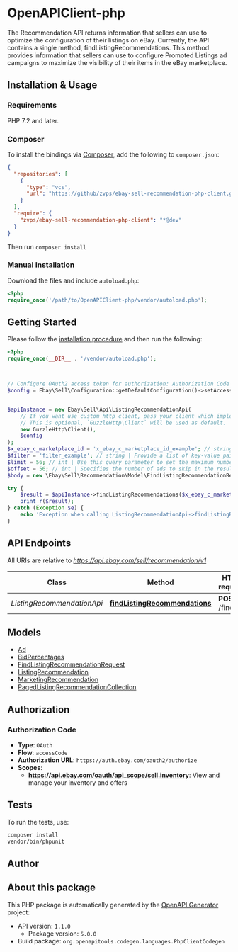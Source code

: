 # OpenAPIClient-php

The Recommendation API returns information that sellers can use to optimize the configuration of their listings on eBay. Currently, the API contains a single method, findListingRecommendations. This method provides information that sellers can use to configure Promoted Listings ad campaigns to maximize the visibility of their items in the eBay marketplace.


## Installation & Usage

### Requirements

PHP 7.2 and later.

### Composer

To install the bindings via [Composer](https://getcomposer.org/), add the following to `composer.json`:

```json
{
  "repositories": [
    {
      "type": "vcs",
      "url": "https://github/zvps/ebay-sell-recommendation-php-client.git"
    }
  ],
  "require": {
    "zvps/ebay-sell-recommendation-php-client": "*@dev"
  }
}
```

Then run `composer install`

### Manual Installation

Download the files and include `autoload.php`:

```php
<?php
require_once('/path/to/OpenAPIClient-php/vendor/autoload.php');
```

## Getting Started

Please follow the [installation procedure](#installation--usage) and then run the following:

```php
<?php
require_once(__DIR__ . '/vendor/autoload.php');



// Configure OAuth2 access token for authorization: Authorization Code
$config = Ebay\Sell\Configuration::getDefaultConfiguration()->setAccessToken('YOUR_ACCESS_TOKEN');


$apiInstance = new Ebay\Sell\Api\ListingRecommendationApi(
    // If you want use custom http client, pass your client which implements `GuzzleHttp\ClientInterface`.
    // This is optional, `GuzzleHttp\Client` will be used as default.
    new GuzzleHttp\Client(),
    $config
);
$x_ebay_c_marketplace_id = 'x_ebay_c_marketplace_id_example'; // string | Use this header to specify the eBay marketplace where you list the items for which you want to get recommendations.
$filter = 'filter_example'; // string | Provide a list of key-value pairs to specify the criteria you want to use to filter the response. In the list, separate each filter key from its associated value with a colon (&quot;:&quot;). Currently, the only supported filter value is recommendationTypes and it supports only the (&quot;AD&quot;) type. Follow the recommendationTypes specifier with the filter type(s) enclosed in curly braces (&quot;{ }&quot;), and separate multiple types with commas. Example: filter=recommendationTypes:{AD} Default: recommendationTypes:{AD}
$limit = 56; // int | Use this query parameter to set the maximum number of ads to return on a page from the paginated response. Default: 10 Maximum: 500
$offset = 56; // int | Specifies the number of ads to skip in the result set before returning the first ad in the paginated response. Combine offset with the limit query parameter to control the items returned in the response. For example, if you supply an offset of 0 and a limit of 10, the first page of the response contains the first 10 items from the complete list of items retrieved by the call. If offset is 10 and limit is 20, the first page of the response contains items 11-30 from the complete result set. Default: 0
$body = new \Ebay\Sell\Recommendation\Model\FindListingRecommendationRequest(); // \Ebay\Sell\Recommendation\Model\FindListingRecommendationRequest

try {
    $result = $apiInstance->findListingRecommendations($x_ebay_c_marketplace_id, $filter, $limit, $offset, $body);
    print_r($result);
} catch (Exception $e) {
    echo 'Exception when calling ListingRecommendationApi->findListingRecommendations: ', $e->getMessage(), PHP_EOL;
}

```

## API Endpoints

All URIs are relative to *https://api.ebay.com/sell/recommendation/v1*

Class | Method | HTTP request | Description
------------ | ------------- | ------------- | -------------
*ListingRecommendationApi* | [**findListingRecommendations**](docs/Api/ListingRecommendationApi.md#findlistingrecommendations) | **POST** /find | 

## Models

- [Ad](docs/Model/Ad.md)
- [BidPercentages](docs/Model/BidPercentages.md)
- [FindListingRecommendationRequest](docs/Model/FindListingRecommendationRequest.md)
- [ListingRecommendation](docs/Model/ListingRecommendation.md)
- [MarketingRecommendation](docs/Model/MarketingRecommendation.md)
- [PagedListingRecommendationCollection](docs/Model/PagedListingRecommendationCollection.md)

## Authorization

### Authorization Code

- **Type**: `OAuth`
- **Flow**: `accessCode`
- **Authorization URL**: `https://auth.ebay.com/oauth2/authorize`
- **Scopes**: 
    - **https://api.ebay.com/oauth/api_scope/sell.inventory**: View and manage your inventory and offers

## Tests

To run the tests, use:

```bash
composer install
vendor/bin/phpunit
```

## Author



## About this package

This PHP package is automatically generated by the [OpenAPI Generator](https://openapi-generator.tech) project:

- API version: `1.1.0`
    - Package version: `5.0.0`
- Build package: `org.openapitools.codegen.languages.PhpClientCodegen`
